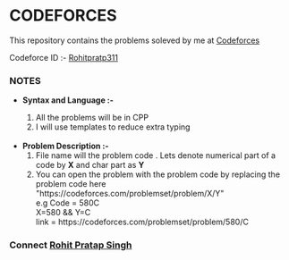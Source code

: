# CODEFORCES
This repository contains the problems soleved by me at <a href="https://codeforces.com/">Codeforces</a> <br>

Codeforce ID :- <a href="https://codeforces.com/profile/Rohitpratap311">Rohitpratp311</a>

### NOTES
<ul>
  <li> <b>Syntax and Language :- </b></li>
    <ol>
      <li> All the problems will be in CPP </li>
      <li> I will use templates to reduce extra typing </li>
  </ol>
  <br>
  <li> <b>Problem Description :- </b> 
<ol>
  <li> File name will the problem code . Lets denote numerical part of a code by <b>X</b> and char part as <b>Y</b> </li>
  <li> You can open the problem  with the problem code by replacing the problem code here "https://codeforces.com/problemset/problem/X/Y"
    <br> e.g Code = 580C <br>  X=580 && Y=C <br> link = https://codeforces.com/problemset/problem/580/C </li>
    </ol>
  </ul>
  

### Connect <a href="https://www.linkedin.com/in/rohitpratap311/">Rohit Pratap Singh</a>
